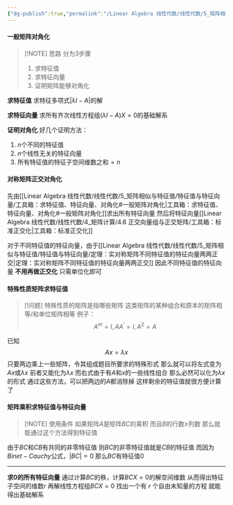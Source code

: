 ```yaml
---
{"dg-publish":true,"permalink":"/Linear Algebra 线性代数/线性代数/5_矩阵相似与特征值/特征值与特征向量/工具箱：求特征值、特征向量、对角化/","tags":["线代","工具箱"]}
---
```


#### 一般矩阵对角化

> [!NOTE] 思路
> 分为3步骤
> 1. 求特征值
> 2. 求特征向量
> 3. 证明矩阵能够对角化

**求特征值**
求特征多项式$|\lambda I - A|$的解

**求特征向量**
求所有齐次线性方程组$(\lambda I - A )X = 0$的基础解系

**证明对角化**
好几个证明方法：
1. $n$个不同的特征值
2. $n$个线性无关的特征向量
3. 所有特征值的特征子空间维数之和$= n$
#### 对称矩阵正交对角化

先由[[Linear Algebra 线性代数/线性代数/5_矩阵相似与特征值/特征值与特征向量/工具箱：求特征值、特征向量、对角化#一般矩阵对角化\|工具箱：求特征值、特征向量、对角化#一般矩阵对角化]]求出所有特征向量
然后将特征向量[[Linear Algebra 线性代数/线性代数/4_矩阵计算/4.6 正交向量组与正交矩阵/工具箱：标准正交化\|工具箱：标准正交化]]

对于不同特征值的特征向量，由于[[Linear Algebra 线性代数/线性代数/5_矩阵相似与特征值/特征值与特征向量/定理：实对称矩阵不同特征值的特征向量两两正交\|定理：实对称矩阵不同特征值的特征向量两两正交]]
因此不同特征值的特征向量 **不用再做正交化**
只需单位化即可
#### 特殊性质矩阵求特征值

> [!问题] 特殊性质的矩阵是指哪些矩阵
> 这类矩阵的某种组合和原本的矩阵相等/和单位矩阵相等
> 例子：
> $$
> A^{m} = I , AA^{\prime} = I , A^{2} = A 
$$

已知
$$
Ax = \lambda x
$$
只要两边乘上一些矩阵，令其组成题目所要求的特殊形式
那么就可以将左式变为$Ax$或$\lambda x$
前者又能化为$\lambda x$
而右式由于有$A$和$x$的一些线性组合
那么必然可以化为$\lambda x$的形式
通过这些方法，可以把两边的$A$都消除掉
这样剩余的特征值就很方便计算了

#### 矩阵乘积求特征值与特征向量

> [!NOTE] 使用条件
> 如果矩阵$A$是矩阵$BC$的乘积
> 而且$B$的行数$\geq$列数
> 那么就能通过这个方法得到特征值

由于$BC$和$CB$有共同的非零特征值
则$BC$的非零特征值就是$CB$的特征值
而因为$Binet-Cauchy$公式，$|BC| = 0$
那么$BC$有特征值$0$
___
**求$0$的所有特征向量**
通过计算$BC$的秩，计算$BCX = 0$的解空间维数
从而得出特征子空间的维数$r$
再解线性方程组$BCX = 0$
找出一个有 $r$ 个自由未知量的方程
就能得出基础解系